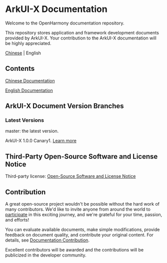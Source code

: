 # ArkUI-X Documentation

Welcome to the OpenHarmony documentation repository.

This repository stores application and framework development documents provided by ArkUI-X. Your contribution to the ArkUI-X documentation will be highly appreciated.

[Chinese](./README.md) | English

## Contents

[Chinese Documentation](zh-cn/README.md)

[English Documentation](en/README.md)

## ArkUI-X Document Version Branches

### Latest Versions

master: the latest version.

ArkUI-X 1.0.0 Canary1. [Learn more](en/release-notes/ArkUI-X-v1.0.0-canary1.md)


## Third-Party Open-Source Software and License Notice

Third-party license: [Open-Source Software and License Notice](en/contribute/introducing-third-party-open-source-software.md)

## Contribution

A great open-source project wouldn't be possible without the hard work of many contributors. We'd like to invite anyone from around the world to [participate](en/contribute/how-to-contribute.md) in this exciting journey, and we're grateful for your time, passion, and efforts!

You can evaluate available documents, make simple modifications, provide feedback on document quality, and contribute your original content. For details, see [Documentation Contribution](en/contribute/documentation-contribution.md).

Excellent contributors will be awarded and the contributions will be publicized in the developer community.
